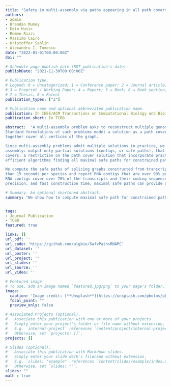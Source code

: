 ```yaml
---
title: "Safety in multi-assembly via paths appearing in all path covers of a DAG"
authors:
- admin
- Brendan Mumey
- Edin Husic
- Romeo Rizzi
- Massimo Cairo
- Kristoffer Sahlin
- Alexandru I. Tomescu
date: "2022-01-01T00:00:00Z"
doi: ""

# Schedule page publish date (NOT publication's date).
publishDate: "2021-11-30T00:00:00Z"

# Publication type.
# Legend: 0 = Uncategorized; 1 = Conference paper; 2 = Journal article;
# 3 = Preprint / Working Paper; 4 = Report; 5 = Book; 6 = Book section;
# 7 = Thesis; 8 = Patent
publication_types: ["2"]

# Publication name and optional abbreviated publication name.
publication: In IEEE/ACM Transactions on Computational Biology and Bioinformatics
publication_short: In TCBB

abstract:  "A multi-assembly problem asks to reconstruct multiple genomic sequences from mixed reads sequenced from all of them.
Standard formulations of such problems model a solution as a path cover in a directed acyclic graph, namely a set of paths that
together cover all vertices of the graph.

Since multi-assembly problems admit multiple solutions in practice, we consider an approach commonly used in standard genome
assembly: output only partial solutions (contigs, or safe paths), that appear in all path cover solutions. We study constrained path
covers, a restriction on the path cover solution that incorporate practical constraints arising in multi-assembly problems. We give
efficient algorithms finding all maximal safe paths for constrained path covers.

We compute the safe paths of splicing graphs constructed from transcript annotations of different species. Our algorithms run in less
than 15 seconds per species and report RNA contigs that are over 99% precise and are up to 8 times longer than unitigs. Moreover,
RNA contigs cover over 70% of the transcripts and their coding sequences in most cases. With their increased length to unitigs, high
precision, and fast construction time, maximal safe paths can provide a better base set of sequences for transcript assembly programs."

# Summary. An optional shortened abstract.
summary: "We show how to compute maximal safe path for constrained path covers, with applications to multi-assembly. Our experiments in transcript assembly show that max. safe paths are very precise and cover 70% of transcripts."


tags:
- Journal Publication
- TCBB
featured: true

links: []
url_pdf: ''
url_code: 'https://github.com/algbio/SafePathsRNAPC'
url_dataset: ''
url_poster: ''
url_project: ''
url_slides: ''
url_source: ''
url_video: ''

# Featured image
# To use, add an image named `featured.jpg/png` to your page's folder.
image:
  caption: 'Image credit: [**Unsplash**](https://unsplash.com/photos/pLCdAaMFLTE)'
  focal_point: ""
  preview_only: false

# Associated Projects (optional).
#   Associate this publication with one or more of your projects.
#   Simply enter your project's folder or file name without extension.
#   E.g. `internal-project` references `content/project/internal-project/index.md`.
#   Otherwise, set `projects: []`.
projects: []

# Slides (optional).
#   Associate this publication with Markdown slides.
#   Simply enter your slide deck's filename without extension.
#   E.g. `slides: "example"` references `content/slides/example/index.md`.
#   Otherwise, set `slides: ""`.
slides: ""
math : true
---
```

